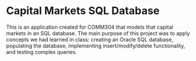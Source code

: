 # Capital Markets SQL Database
This is an application created for COMM304 that models that capital markets in an SQL database.
The main purpose of this project was to apply concepts we had learned in class: creating an Oracle SQL database, populating the database, implementing insert/modify/delete functionality, and testing complex queries.
